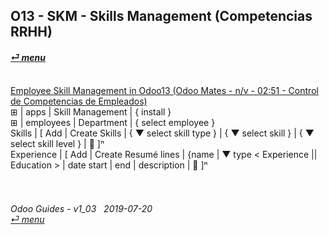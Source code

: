 ## O13 - SKM - Skills Management (Competencias RRHH)
#### [_&#x23CE; menu_](https://github.com/oldyguy/odoo-guides/blob/master/README.md)<br><br>

[Employee Skill Management in Odoo13 (Odoo Mates - n/v - 02:51 - Control de Competencias de Empleados)](youtube.com/embed/E09XNr7hhYE?autoplay=1&start=60&end=63&rel=0)<br>
&#x229E; | apps | Skill Management | { install }<br>
&#x229E; | employees | Department | { select employee }<br>
Skills | \[ Add | Create Skills | { &#x25BC; select skill type } | { &#x25BC; select skill } | { &#x25BC; select skill level } | &#x1F4BE; \]&#x207F;<br>
Experience | \[ Add | Create Resumé lines | {name | &#x25BC; type < Experience || Education > | date start | end | description | &#x1F4BE; \]&#x207F;


###### <br><br>Odoo Guides - v1_03 &nbsp; 2019-07-20<br>[_&#x23CE; menu_](https://github.com/oldyguy/odoo-guides/blob/master/README.md)<br><br>
